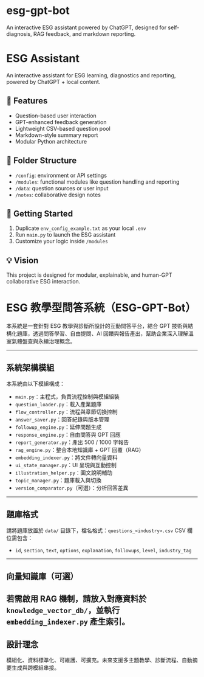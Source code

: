# esg-gpt-bot
An interactive ESG assistant powered by ChatGPT, designed for self-diagnosis, RAG feedback, and markdown reporting.
# ESG Assistant

An interactive assistant for ESG learning, diagnostics and reporting, powered by ChatGPT + local content.

## 🎯 Features
- Question-based user interaction
- GPT-enhanced feedback generation
- Lightweight CSV-based question pool
- Markdown-style summary report
- Modular Python architecture

## 📁 Folder Structure
- `/config`: environment or API settings
- `/modules`: functional modules like question handling and reporting
- `/data`: question sources or user input
- `/notes`: collaborative design notes

## 🚀 Getting Started
1. Duplicate `env_config_example.txt` as your local `.env`
2. Run `main.py` to launch the ESG assistant
3. Customize your logic inside `/modules`

## 💡 Vision
This project is designed for modular, explainable, and human-GPT collaborative ESG interaction.
# ESG 教學型問答系統（ESG-GPT-Bot）

本系統是一套針對 ESG 教學與診斷所設計的互動問答平台，結合 GPT 技術與結構化題庫，透過問答學習、自由提問、AI 回饋與報告產出，幫助企業深入理解溫室氣體盤查與永續治理概念。

---

## 系統架構模組

本系統由以下模組構成：

- `main.py`：主程式，負責流程控制與模組組裝
- `question_loader.py`：載入產業題庫
- `flow_controller.py`：流程與章節切換控制
- `answer_saver.py`：回答紀錄與版本管理
- `followup_engine.py`：延伸問題生成
- `response_engine.py`：自由問答與 GPT 回應
- `report_generator.py`：產出 500 / 1000 字報告
- `rag_engine.py`：整合本地知識庫 + GPT 回覆（RAG）
- `embedding_indexer.py`：將文件轉向量資料
- `ui_state_manager.py`：UI 呈現與互動控制
- `illustration_helper.py`：圖文說明輔助
- `topic_manager.py`：題庫載入與切換
- `version_comparator.py`（可選）：分析回答差異

---
## 題庫格式
請將題庫放置於 `data/` 目錄下，檔名格式：`questions_<industry>.csv`
CSV 欄位需包含：
- `id`, `section`, `text`, `options`, `explanation`, `followups`, `level`, `industry_tag`
---
## 向量知識庫（可選）
若需啟用 RAG 機制，請放入對應資料於 `knowledge_vector_db/`，並執行 `embedding_indexer.py` 產生索引。
---
## 設計理念
模組化、資料標準化、可維護、可擴充。未來支援多主題教學、診斷流程、自動摘要生成與跨模組串接。
